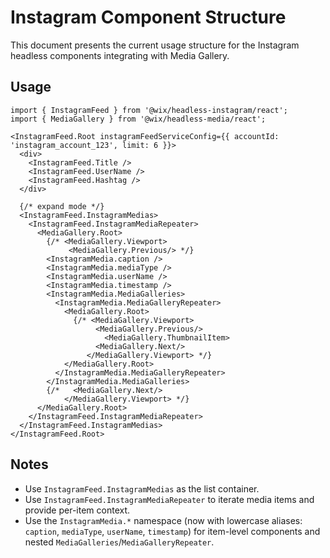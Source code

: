# Instagram Component Structure

This document presents the current usage structure for the Instagram headless components integrating with Media Gallery.

## Usage

```tsx
import { InstagramFeed } from '@wix/headless-instagram/react';
import { MediaGallery } from '@wix/headless-media/react';

<InstagramFeed.Root instagramFeedServiceConfig={{ accountId: 'instagram_account_123', limit: 6 }}>
  <div>
    <InstagramFeed.Title />
    <InstagramFeed.UserName />
    <InstagramFeed.Hashtag />
  </div>

  {/* expand mode */}
  <InstagramFeed.InstagramMedias>
    <InstagramFeed.InstagramMediaRepeater>
      <MediaGallery.Root>
        {/* <MediaGallery.Viewport>
             <MediaGallery.Previous/> */}
        <InstagramMedia.caption />
        <InstagramMedia.mediaType />
        <InstagramMedia.userName />
        <InstagramMedia.timestamp />
        <InstagramMedia.MediaGalleries>
          <InstagramMedia.MediaGalleryRepeater>
            <MediaGallery.Root>
              {/* <MediaGallery.Viewport>
                   <MediaGallery.Previous/>
                     <MediaGallery.ThumbnailItem>
                   <MediaGallery.Next/>
                 </MediaGallery.Viewport> */}
            </MediaGallery.Root>
          </InstagramMedia.MediaGalleryRepeater>
        </InstagramMedia.MediaGalleries>
        {/*   <MediaGallery.Next/>
            </MediaGallery.Viewport> */}
      </MediaGallery.Root>
    </InstagramFeed.InstagramMediaRepeater>
  </InstagramFeed.InstagramMedias>
</InstagramFeed.Root>
```

## Notes

- Use `InstagramFeed.InstagramMedias` as the list container.
- Use `InstagramFeed.InstagramMediaRepeater` to iterate media items and provide per-item context.
- Use the `InstagramMedia.*` namespace (now with lowercase aliases: `caption`, `mediaType`, `userName`, `timestamp`) for item-level components and nested `MediaGalleries`/`MediaGalleryRepeater`.
